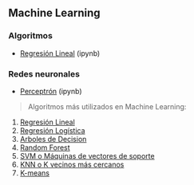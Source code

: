 ## Machine Learning

### Algoritmos
- [Regresión Lineal](https://github.com/mondeja/fullstack/tree/master/backend/src/analisis_de_datos/machine_learning/regresion_lineal.ipynb) (ipynb)

### Redes neuronales
- [Perceptrón](https://github.com/mondeja/fullstack/tree/master/backend/src/analisis_de_datos/machine_learning/redes_neuronales/perceptron/perceptron.ipynb) (ipynb)




>Algoritmos más utilizados en Machine Learning:
1. [Regresión Lineal](https://es.wikipedia.org/wiki/Regresi%C3%B3n_lineal)
2. [Regresión Logística](https://es.wikipedia.org/wiki/Regresi%C3%B3n_log%C3%ADstica)
3. [Arboles de Decision](https://es.wikipedia.org/wiki/%C3%81rbol_de_decisi%C3%B3n)
4. [Random Forest](https://es.wikipedia.org/wiki/Random_forest)
5. [SVM o Máquinas de vectores de soporte](https://es.wikipedia.org/wiki/M%C3%A1quinas_de_vectores_de_soporte)
6. [KNN o K vecinos más cercanos](https://es.wikipedia.org/wiki/K-vecinos_m%C3%A1s_cercanos)
7. [K-means](https://es.wikipedia.org/wiki/K-means)
